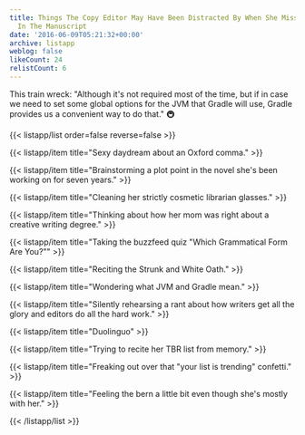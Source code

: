 ```yaml
---
title: Things The Copy Editor May Have Been Distracted By When She Missed This Sentence
  In The Manuscript
date: '2016-06-09T05:21:32+00:00'
archive: listapp
weblog: false
likeCount: 24
relistCount: 6
---
```


This train wreck: "Although it's not required most of the time, but if in case we need to set some global options for the JVM that Gradle will use, Gradle provides us a convenient way to do that." 🚇

<!--more-->

{{< listapp/list order=false reverse=false >}}

   {{< listapp/item title="Sexy daydream about an Oxford comma." >}}

   {{< listapp/item title="Brainstorming a plot point in the novel she's been working on for seven years." >}}

   {{< listapp/item title="Cleaning her strictly cosmetic librarian glasses." >}}

   {{< listapp/item title="Thinking about how her mom was right about a creative writing degree." >}}

   {{< listapp/item title="Taking the buzzfeed quiz \"Which Grammatical Form Are You?\"" >}}

   {{< listapp/item title="Reciting the Strunk and White Oath." >}}

   {{< listapp/item title="Wondering what JVM and Gradle mean." >}}

   {{< listapp/item title="Silently rehearsing a rant about how writers get all the glory and editors do all the hard work." >}}

   {{< listapp/item title="Duolinguo" >}}

   {{< listapp/item title="Trying to recite her TBR list from memory." >}}

   {{< listapp/item title="Freaking out over that \"your list is trending\" confetti." >}}

   {{< listapp/item title="Feeling the bern a little bit even though she's mostly with her." >}}

{{< /listapp/list >}}

